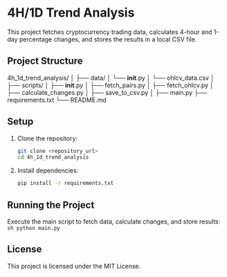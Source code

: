 # 4H/1D Trend Analysis

This project fetches cryptocurrency trading data, calculates 4-hour and 1-day percentage changes, and stores the results in a local CSV file.

## Project Structure

4h_1d_trend_analysis/
│
├── data/
│   └── __init__.py
│   └── ohlcv_data.csv
│
├── scripts/
│   ├── __init__.py
│   ├── fetch_pairs.py
│   ├── fetch_ohlcv.py
│   ├── calculate_changes.py
│   ├── save_to_csv.py
│
├── main.py
├── requirements.txt
└── README.md

## Setup

1. Clone the repository:
    ```sh
    git clone <repository_url>
    cd 4h_1d_trend_analysis
    ```

2. Install dependencies:
    ```sh
    pip install -r requirements.txt
    ```

## Running the Project

Execute the main script to fetch data, calculate changes, and store results:
    ```sh
    python main.py
    ```

## License

This project is licensed under the MIT License.
